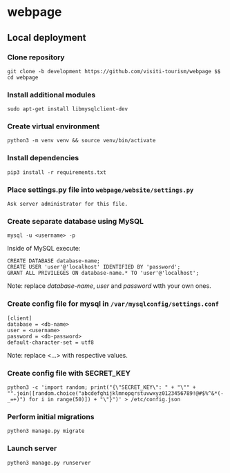 # webpage

## Local deployment

### Clone repository

```
git clone -b development https://github.com/visiti-tourism/webpage $$ cd webpage
```

### Install additional modules

```
sudo apt-get install libmysqlclient-dev
```

### Create virtual environment

```
python3 -m venv venv && source venv/bin/activate
```

### Install dependencies

```
pip3 install -r requirements.txt
```

### Place **settings.py** file into `webpage/website/settings.py`

```
Ask server administrator for this file.
```

### Create separate database using MySQL

```
mysql -u <username> -p 
```

Inside of MySQL execute:

```
CREATE DATABASE database-name;
CREATE USER 'user'@'localhost' IDENTIFIED BY 'password';
GRANT ALL PRIVILEGES ON database-name.* TO 'user'@'localhost';
```

Note: replace *database-name*, *user* and *password* wtth your own ones.

### Create config file for **mysql** in `/var/mysqlconfig/settings.conf`

```
[client]
database = <db-name>
user = <username>
password = <db-password>
default-character-set = utf8
```

Note: replace <...> with respective values.

### Create config file with SECRET_KEY

```
python3 -c 'import random; print("{\"SECRET_KEY\": " + "\"" + "".join([random.choice("abcdefghijklmnopqrstuvwxyz0123456789!@#$%^&*(-_=+)") for i in range(50)]) + "\"}")' > /etc/config.json
```

### Perform initial migrations

```
python3 manage.py migrate
```

### Launch server

```
python3 manage.py runserver
```
